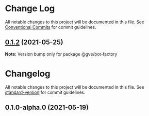 # Change Log

All notable changes to this project will be documented in this file.
See [Conventional Commits](https://conventionalcommits.org) for commit guidelines.

## [0.1.2](https://www-github.cisco.com/matnorri/essentials/compare/@gve/bot-factory@0.1.2-alpha.0...@gve/bot-factory@0.1.2) (2021-05-25)

**Note:** Version bump only for package @gve/bot-factory





# Changelog

All notable changes to this project will be documented in this file. See [standard-version](https://github.com/conventional-changelog/standard-version) for commit guidelines.

## 0.1.0-alpha.0 (2021-05-19)

